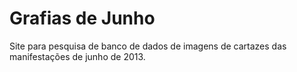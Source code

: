 # Grafias de Junho

Site para pesquisa de banco de dados de imagens de cartazes das manifestações de junho de 2013.
